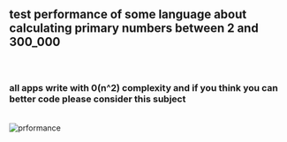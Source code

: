  <h2 >

test performance of some language about calculating primary numbers between 2 and 300_000 
</h2>
<br>

 <h3 >

all apps write with <strong> 0(n^2) </strong> complexity and if you think you can better code please consider this subject
</h3>
<br>

<img src="./prformance.png" alt="prformance" title="visual benchmark of this test">
